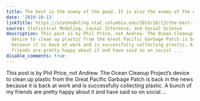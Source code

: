 ```yaml
---
title: The best is the enemy of the good. It is also the enemy of the not so good.
date: '2019-10-13'
linkTitle: https://statmodeling.stat.columbia.edu/2019/10/13/the-best-is-the-enemy-of-the-good-it-is-also-the-enemy-of-the-not-so-good/
source: Statistical Modeling, Causal Inference, and Social Science
description: This post is by Phil Price, not Andrew. The Ocean Cleanup Project&#8217;s
  device to clean up plastic from the Great Pacific Garbage Patch is back in the news
  because it is back at work and is successfully collecting plastic. A bunch of my
  friends are pretty happy about it and have said so on social ...
disable_comments: true
---
```

This post is by Phil Price, not Andrew. The Ocean Cleanup Project&#8217;s device to clean up plastic from the Great Pacific Garbage Patch is back in the news because it is back at work and is successfully collecting plastic. A bunch of my friends are pretty happy about it and have said so on social ...